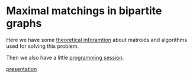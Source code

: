 # Maximal matchings in bipartite graphs

Here we have some [theoretical inforamtion](matchings.md) about matroids and algorithms used for solving this problem.

Then we also have a little [programming session](src/README.md).

[presentation](https://www.figma.com/proto/CDSBTxCf24o3JbGAT8EB3C/randoms?node-id=710-2)
